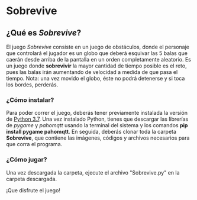 # Sobrevive

## ¿Qué es *Sobrevive*?
El juego *Sobrevive* consiste en un juego de obstáculos, donde el personaje que controlará el jugador es un globo que deberá esquivar las 5 balas que caerán desde arriba de la pantalla en un orden completamente aleatorio. Es un juego donde **sobrevivir** la mayor cantidad de tiempo posible es el reto, pues las balas irán aumentando de velocidad a medida de que pasa el tiempo. Nota: una vez movido el globo, éste no podrá detenerse y si toca los bordes, perderás.

### ¿Cómo instalar?
Para poder correr el juego, deberás tener previamente instalada la versión de [Python 3.7](https://www.python.org/downloads/release/python-375/). Una vez instalado Python, tienes que descargar las librerías de *pygame* y *pahomqtt* usando la terminal del sistema y los comandos **pip install pygame pahomqtt**. En seguida, deberás clonar toda la carpeta **Sobrevive**, que contiene las imágenes, códigos y archivos necesarios para que corra el programa.

### ¿Cómo jugar?
Una vez descargada la carpeta, ejecute el archivo "Sobrevive.py" en la carpeta descargada.

¡Que disfrute el juego!
